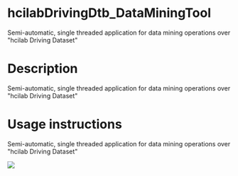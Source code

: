 # hcilabDrivingDtb_DataMiningTool
Semi-automatic, single threaded application for data mining operations over "hcilab Driving Dataset"

# Description
Semi-automatic, single threaded application for data mining operations over "hcilab Driving Dataset"

# Usage instructions
Semi-automatic, single threaded application for data mining operations over "hcilab Driving Dataset"

![](images/Image.png) 
